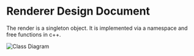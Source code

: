Renderer Design Document
====

The render is a singleton object.
It is implemented via a namespace and free functions in c++.

![Class Diagram](http://www.plantuml.com/plantuml/proxy?src=https://raw.githubusercontent.com/MatzeOGH/cgue19-Hakumei_Docs/master/UML/Renderer_class.puml)

